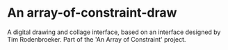 # An array-of-constraint-draw
A digital drawing and collage interface, based on an interface designed by Tim Rodenbroeker. Part of the 'An Array of Constraint' project.

